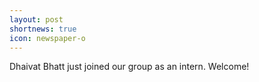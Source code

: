 ```yaml
---
layout: post
shortnews: true
icon: newspaper-o
---
```


Dhaivat Bhatt just joined our group as an intern. Welcome!
